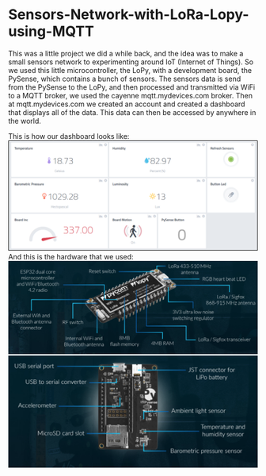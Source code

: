 # Sensors-Network-with-LoRa-Lopy-using-MQTT
This was a little project we did a while back, and the idea was to make a small sensors network to experimenting around IoT (Internet of Things).
So we used this little microcontroller, the LoPy, with a development board, the PySense, which contains a bunch of sensors.
The sensors data is send from the PySense to the LoPy, and then processed and transmitted via WiFi to a MQTT broker, we used the cayenne mqtt.mydevices.com broker.
Then at mqtt.mydevices.com we created an account and created a dashboard that displays all of the data. This data can then be accessed by anywhere in the world. 

This is how our dashboard looks like:
![dashboard](dashboard.png)
And this is the hardware that we used:
![LoPy](LoPy.png)
![PySense](PySense.png)
